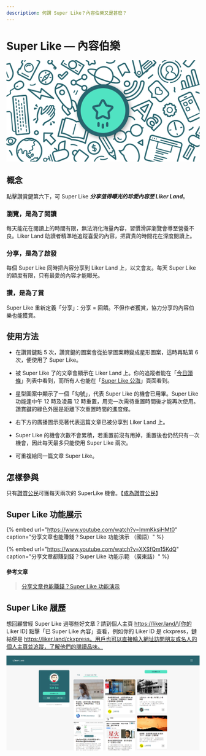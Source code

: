 ```yaml
---
description: 何謂 Super Like？內容伯樂又是甚麼？
---
```


# Super Like — 內容伯樂

![](../../.gitbook/assets/likecoin_ad92_super_like_dragonball.png)

## 概念

點擊讚賞鍵第六下，可 Super Like _**分享值得曝光的珍愛內容至 Liker Land**_。

### 瀏覽，是為了閱讀

每天能花在閱讀上的時間有限，無法消化海量內容，習慣滑屏瀏覽會導至營養不良。Liker Land 助讀者精準地追蹤喜愛的內容，把寶貴的時間花在深度閱讀上。

### 分享，是為了啟發

每個 Super Like 同時把內容分享到 Liker Land 上，以文會友。每天 Super Like 的額度有限，只有最愛的內容才能曝光。

### 讚，是為了賞

Super Like 重新定義「分享」：分享 = 回饋。不但作者獲賞，協力分享的內容伯樂也能獲賞。

## 使用方法

* 在讚賞鍵點 5 次，讚賞鍵的圖案會從拍掌圖案轉變成星形圖案，這時再點第 6 次，便使用了 Super Like。
* 被 Super Like 了的文章會顯示在 Liker Land 上。你的追蹤者能在「[今日頭條](https://docs.like.co/v/zh/user-guide/reader/today-headline)」列表中看到，而所有人也能在「[Super Like 公海](https://docs.like.co/v/zh/user-guide/reader/today-headline#super-like-world-feed)」頁面看到。

* 星型圖案中顯示了一個「勾號」，代表 Super Like 的機會已用畢。Super Like 功能逢中午 12 時及凌晨 12 時重置，用完一次需待重置時間後才能再次使用。讚賞鍵的綠色外圈是距離下次重置時間的進度條。
* 右下方的廣播圖示亮著代表這篇文章已被分享到 Liker Land 上。
* Super Like 的機會次數不會累積，若重置前沒有用掉，重置後也仍然只有一次機會，因此每天最多只能使用 Super Like 兩次。
* 可重複給同一篇文章 Super Like。

## 怎樣參與

只有[讚賞公民](https://docs.like.co/v/zh/user-guide/civic-liker)可獲每天兩次的 SuperLike 機會。【[成為讚賞公民](https://liker.land/civic)】

## Super Like 功能展示

{% embed url="https://www.youtube.com/watch?v=ImmKksiHMt0" caption="分享文章也能賺錢？Super Like 功能演示 （國語）" %}

{% embed url="https://www.youtube.com/watch?v=XXSfQm15KdQ" caption="分享文章都賺到錢？Super Like 功能示範 （廣東話）" %}

#### 參考文章

> [分享文章也能賺錢？Super Like 功能演示
](https://matters.news/@edmond/%E5%88%86%E4%BA%AB%E6%96%87%E7%AB%A0%E4%B9%9F%E8%83%BD%E8%B3%BA%E9%8C%A2-super-like-%E5%8A%9F%E8%83%BD%E6%BC%94%E7%A4%BA-bafyreifidmim3f5u7ni27ibj42b5764fme7r54er52zdxaernhq2dg5eva)

## Super Like 履歷

想回顧曾經 Super Like 過哪些好文章？請到個人主頁 https://liker.land/\[你的 Liker ID\] 點擊「已 Super Like 內容」查看，例如你的 Liker ID 是 ckxpress，鏈結便是 https://liker.land/ckxpress。用戶也可以直接輸入網址訪問朋友或名人的個人主頁並追蹤，了解他們的閱讀品味。

![](../../.gitbook/assets/portfolio-page-2.png)

